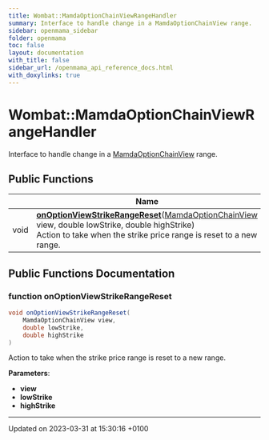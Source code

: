```yaml
---
title: Wombat::MamdaOptionChainViewRangeHandler
summary: Interface to handle change in a MamdaOptionChainView range. 
sidebar: openmama_sidebar
folder: openmama
toc: false
layout: documentation
with_title: false
sidebar_url: /openmama_api_reference_docs.html
with_doxylinks: true
---
```


# Wombat::MamdaOptionChainViewRangeHandler



Interface to handle change in a [MamdaOptionChainView](classWombat_1_1MamdaOptionChainView.html) range. 

## Public Functions

|                | Name           |
| -------------- | -------------- |
| void | **[onOptionViewStrikeRangeReset](interfaceWombat_1_1MamdaOptionChainViewRangeHandler.html#function-onoptionviewstrikerangereset)**([MamdaOptionChainView](classWombat_1_1MamdaOptionChainView.html) view, double lowStrike, double highStrike)<br>Action to take when the strike price range is reset to a new range.  |

## Public Functions Documentation

### function onOptionViewStrikeRangeReset

```csharp
void onOptionViewStrikeRangeReset(
    MamdaOptionChainView view,
    double lowStrike,
    double highStrike
)
```

Action to take when the strike price range is reset to a new range. 

**Parameters**: 

  * **view** 
  * **lowStrike** 
  * **highStrike** 


-------------------------------

Updated on 2023-03-31 at 15:30:16 +0100